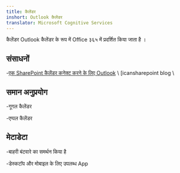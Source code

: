 ```yaml
---
title: कैलेंडर
inshort: Outlook कैलेंडर
translator: Microsoft Cognitive Services
---
```


कैलेंडर Outlook कैलेंडर के रूप में Office ३६५ में प्रदर्शित किया जाता है ।

संसाधनों
---------

-[एक SharePoint कैलेंडर कनेक्ट करने के लिए
    Outlook](http://icsh.pt/SPandOutlook) \ [icansharepoint blog \

समान अनुप्रयोग
--------------------

-गूगल कैलेंडर

-एप्पल कैलेंडर

मेटाडेटा
--------

-बाहरी बंटवारे का समर्थन किया है

-डेस्कटॉप और मोबाइल के लिए उपलब्ध App

